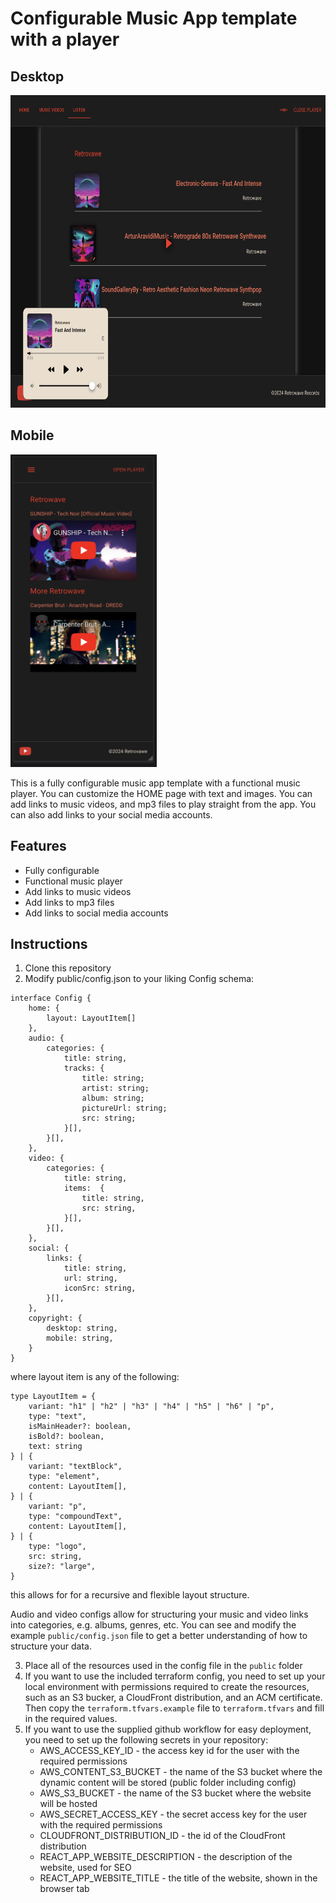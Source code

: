 # Configurable Music App template with a player

## Desktop
<img src="image.png" alt="desktop screenshot" height="500"/>

## Mobile
<img src="image-1.png" alt="mobile screenshot" height="500"/>

This is a fully configurable music app template with a functional music player. You can customize the HOME page with text and images. You can add links to music videos, and mp3 files to play straight from the app. You can also add links to your social media accounts.

## Features

- Fully configurable
- Functional music player
- Add links to music videos
- Add links to mp3 files
- Add links to social media accounts

## Instructions

1. Clone this repository
2. Modify public/config.json to your liking
   Config schema:

```
interface Config {
    home: {
        layout: LayoutItem[]
    },
    audio: {
        categories: {
            title: string,
            tracks: {
                title: string;
                artist: string;
                album: string;
                pictureUrl: string;
                src: string;
            }[],
        }[],
    },
    video: {
        categories: {
            title: string,
            items:  {
                title: string,
                src: string,
            }[],
        }[],
    },
    social: {
        links: {
            title: string,
            url: string,
            iconSrc: string,
        }[],
    },
    copyright: {
        desktop: string,
        mobile: string,
    }
}
```

where layout item is any of the following:

```
type LayoutItem = {
    variant: "h1" | "h2" | "h3" | "h4" | "h5" | "h6" | "p",
    type: "text",
    isMainHeader?: boolean,
    isBold?: boolean,
    text: string
} | {
    variant: "textBlock",
    type: "element",
    content: LayoutItem[],
} | {
    variant: "p",
    type: "compoundText",
    content: LayoutItem[],
} | {
    type: "logo",
    src: string,
    size?: "large",
}
```

this allows for for a recursive and flexible layout structure.

Audio and video configs allow for structuring your music and video links into categories, e.g. albums, genres, etc.
You can see and modify the example `public/config.json` file to get a better understanding of how to structure your data.

3. Place all of the resources used in the config file in the `public` folder
4. If you want to use the included terraform config, you need to set up your local environment with permissions required to create the resources, such as an S3 bucker, a CloudFront distribution, and an ACM certificate. Then copy the `terraform.tfvars.example` file to `terraform.tfvars` and fill in the required values.
5. If you want to use the supplied github workflow for easy deployment, you need to set up the following secrets in your repository:
   - AWS_ACCESS_KEY_ID - the access key id for the user with the required permissions
   - AWS_CONTENT_S3_BUCKET - the name of the S3 bucket where the dynamic content will be stored (public folder including config)
   - AWS_S3_BUCKET - the name of the S3 bucket where the website will be hosted
   - AWS_SECRET_ACCESS_KEY - the secret access key for the user with the required permissions
   - CLOUDFRONT_DISTRIBUTION_ID - the id of the CloudFront distribution
   - REACT_APP_WEBSITE_DESCRIPTION - the description of the website, used for SEO
   - REACT_APP_WEBSITE_TITLE - the title of the website, shown in the browser tab
